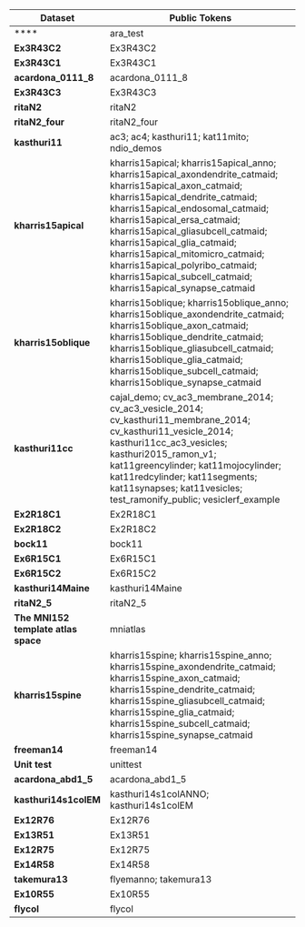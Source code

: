 | Dataset | Public Tokens |
|---------|---------------|
| **** | ara_test |
| **Ex3R43C2** | Ex3R43C2 |
| **Ex3R43C1** | Ex3R43C1 |
| **acardona_0111_8** | acardona_0111_8 |
| **Ex3R43C3** | Ex3R43C3 |
| **ritaN2** | ritaN2 |
| **ritaN2_four** | ritaN2_four |
| **kasthuri11** | ac3; ac4; kasthuri11; kat11mito; ndio_demos |
| **kharris15apical** | kharris15apical; kharris15apical_anno; kharris15apical_axondendrite_catmaid; kharris15apical_axon_catmaid; kharris15apical_dendrite_catmaid; kharris15apical_endosomal_catmaid; kharris15apical_ersa_catmaid; kharris15apical_gliasubcell_catmaid; kharris15apical_glia_catmaid; kharris15apical_mitomicro_catmaid; kharris15apical_polyribo_catmaid; kharris15apical_subcell_catmaid; kharris15apical_synapse_catmaid |
| **kharris15oblique** | kharris15oblique; kharris15oblique_anno; kharris15oblique_axondendrite_catmaid; kharris15oblique_axon_catmaid; kharris15oblique_dendrite_catmaid; kharris15oblique_gliasubcell_catmaid; kharris15oblique_glia_catmaid; kharris15oblique_subcell_catmaid; kharris15oblique_synapse_catmaid |
| **kasthuri11cc** | cajal_demo; cv_ac3_membrane_2014; cv_ac3_vesicle_2014; cv_kasthuri11_membrane_2014; cv_kasthuri11_vesicle_2014; kasthuri11cc_ac3_vesicles; kasthuri2015_ramon_v1; kat11greencylinder; kat11mojocylinder; kat11redcylinder; kat11segments; kat11synapses; kat11vesicles; test_ramonify_public; vesiclerf_example |
| **Ex2R18C1** | Ex2R18C1 |
| **Ex2R18C2** | Ex2R18C2 |
| **bock11** | bock11 |
| **Ex6R15C1** | Ex6R15C1 |
| **Ex6R15C2** | Ex6R15C2 |
| **kasthuri14Maine** | kasthuri14Maine |
| **ritaN2_5** | ritaN2_5 |
| **The MNI152 template atlas space** | mniatlas |
| **kharris15spine** | kharris15spine; kharris15spine_anno; kharris15spine_axondendrite_catmaid; kharris15spine_axon_catmaid; kharris15spine_dendrite_catmaid; kharris15spine_gliasubcell_catmaid; kharris15spine_glia_catmaid; kharris15spine_subcell_catmaid; kharris15spine_synapse_catmaid |
| **freeman14** | freeman14 |
| **Unit test** | unittest |
| **acardona_abd1_5** | acardona_abd1_5 |
| **kasthuri14s1colEM** | kasthuri14s1colANNO; kasthuri14s1colEM |
| **Ex12R76** | Ex12R76 |
| **Ex13R51** | Ex13R51 |
| **Ex12R75** | Ex12R75 |
| **Ex14R58** | Ex14R58 |
| **takemura13** | flyemanno; takemura13 |
| **Ex10R55** | Ex10R55 |
| **flycol** | flycol |
